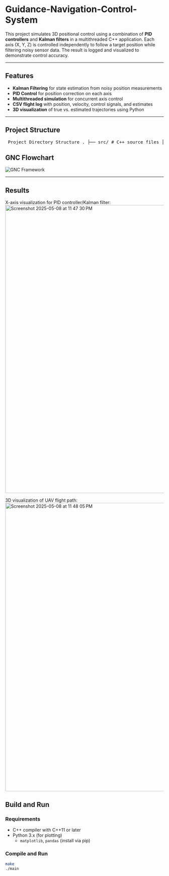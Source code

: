 # Guidance-Navigation-Control-System

This project simulates 3D positional control using a combination of **PID controllers** and **Kalman filters** in a multithreaded C++ application. Each axis (X, Y, Z) is controlled independently to follow a target position while filtering noisy sensor data. The result is logged and visualized to demonstrate control accuracy.

---

## Features

- **Kalman Filtering** for state estimation from noisy position measurements
- **PID Control** for position correction on each axis
- **Multithreaded simulation** for concurrent axis control
- **CSV flight log** with position, velocity, control signals, and estimates
- **3D visualization** of true vs. estimated trajectories using Python

---

## Project Structure

<pre> Project Directory Structure . ├── src/ # C++ source files │ ├── KalmanFilter.cpp │ ├── KalmanFilter.h │ ├── PIDController.cpp │ ├── PIDController.h │ └── main.cpp ├── data/ # Output and input data │ └── flight_log_detailed.csv ├── scripts/ # Python visualization tools │ └── plot_trajectory.py ├── notebooks/ # Jupyter notebooks for analysis │ └── TrajectoryVisualization.ipynb ├── Makefile # Build instructions └── README.md # Project overview and instructions </pre>

## GNC Flowchart

![GNC Framework](https://github.com/user-attachments/assets/fd0a0579-ad80-4cac-a6a0-10bab72777f6)

---

## Results

X-axis visualization for PID controller/Kalman filter:
<img width="915" alt="Screenshot 2025-05-08 at 11 47 30 PM" src="https://github.com/user-attachments/assets/9136c710-239b-447d-9654-300cbd5b1e5e" />

3D visualization of UAV flight path:
<img width="916" alt="Screenshot 2025-05-08 at 11 48 05 PM" src="https://github.com/user-attachments/assets/1aaa7102-c362-49f5-8a60-4e4087901d7a" />

## Build and Run

### Requirements

- C++ compiler with C++11 or later
- Python 3.x (for plotting)
  - `matplotlib`, `pandas` (install via pip)

### Compile and Run

```bash
make
./main


